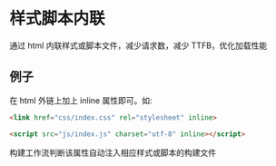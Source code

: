# 样式脚本内联

通过 html 内联样式或脚本文件，减少请求数，减少 TTFB，优化加载性能

## 例子

在 html 外链上加上 inline 属性即可。如:

```html
<link href="css/index.css" rel="stylesheet" inline>

<script src="js/index.js" charset="utf-8" inline></script>
```

构建工作流判断该属性自动注入相应样式或脚本的构建文件
